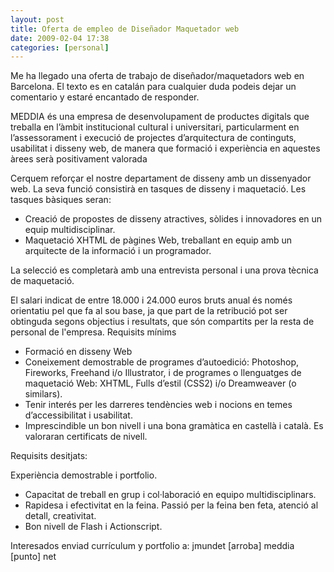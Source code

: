 ```yaml
---
layout: post
title: Oferta de empleo de Diseñador Maquetador web
date: 2009-02-04 17:38
categories: [personal]
---
```

Me ha llegado una oferta de trabajo de diseñador/maquetadors web en Barcelona. El texto es en catalán para cualquier duda podeis dejar un comentario y estaré encantado de responder.

MEDDIA és una empresa de desenvolupament de productes digitals que treballa en l’àmbit institucional cultural i universitari, particularment en l’assessorament i execució de projectes d’arquitectura de continguts, usabilitat i disseny web, de manera que formació i experiència en aquestes àrees serà positivament valorada

Cerquem reforçar el nostre departament de disseny amb un dissenyador web. La seva funció consistirà en tasques de disseny i maquetació. Les tasques bàsiques seran:

- Creació de propostes de disseny atractives, sòlides i innovadores en un equip multidisciplinar.
- Maquetació XHTML de pàgines Web, treballant en equip amb un arquitecte de la informació i un programador.

La selecció es completarà amb una entrevista personal i una prova tècnica de maquetació.

El salari indicat de entre 18.000 i 24.000 euros bruts anual és només orientatiu pel que fa al sou base, ja que part de la retribució pot ser obtinguda segons objectius i resultats, que són compartits per la resta de personal de l'empresa.
Requisits mínims

- Formació 	en disseny Web
- Coneixement demostrable de programes d’autoedició: Photoshop, Fireworks, Freehand i/o Illustrator, i de programes o llenguatges de maquetació Web: XHTML, Fulls d’estil (CSS2) i/o Dreamweaver (o similars).
- Tenir 	interés per les darreres tendències web i nocions en 	temes d’accessibilitat i usabilitat.
- Imprescindible 	un bon nivell i una bona gramàtica en castellà i 	català. Es valoraran certificats de nivell.

Requisits desitjats:

Experiència demostrable i portfolio.

- Capacitat de treball en grup i col·laboració en equipo multidisciplinars.
- Rapidesa i efectivitat en la feina. Passió per la feina ben feta, atenció al detall, creativitat.
- Bon nivell de Flash i Actionscript.

Interesados enviad currículum y portfolio a: jmundet [arroba] meddia [punto] net